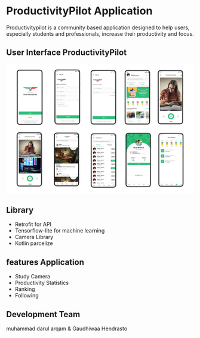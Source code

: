 # ProductivityPilot Application
Productivitypilot is a community based application designed to help users, especially students and professionals, increase their productivity and focus.

## User Interface ProductivityPilot
![alt text](https://github.com/gaudhiwaa/productivitypilot-letsgo/blob/main/Android/ui%20productivitypilot.jpg?raw=true)

## Library
- Retrofit for API
- Tensorflow-lite for machine learning
- Camera Library
- Kotlin parcelize

## features Application
- Study Camera
- Productivity Statistics
- Ranking
- Following

## Development Team
muhammad darul arqam & Gaudhiwaa Hendrasto
